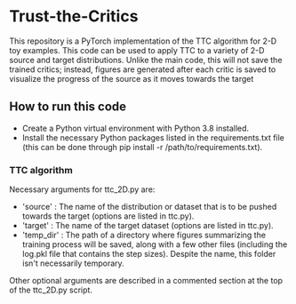 # Trust-the-Critics
This repository is a PyTorch implementation of the TTC algorithm for 2-D toy examples. This code can be used to apply TTC to a variety of 2-D
source and target distributions. Unlike the main code, this will not save the trained critics; instead, figures are generated
after each critic is saved to visualize the progress of the source as it moves towards the target

## How to run this code ##
* Create a Python virtual environment with Python 3.8 installed.
* Install the necessary Python packages listed in the requirements.txt file (this can be done through pip install -r /path/to/requirements.txt).

### TTC algorithm
  

Necessary arguments for ttc_2D.py are:
* 'source' : The name of the distribution or dataset that is to be pushed towards the target (options are listed in ttc.py).
* 'target' : The name of the target dataset (options are listed in ttc.py).
* 'temp_dir' : The path of a directory where figures summarizing the training process will be saved, along with a few other files (including the log.pkl file that contains the step sizes). Despite the name, this folder isn't necessarily temporary.

Other optional arguments are described in a commented section at the top of the ttc_2D.py script. 

